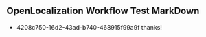 ## OpenLocalization Workflow Test MarkDown

* 4208c750-16d2-43ad-b740-468915f99a9f 
thanks!



<!--HONumber=Jan16_HO3-->
